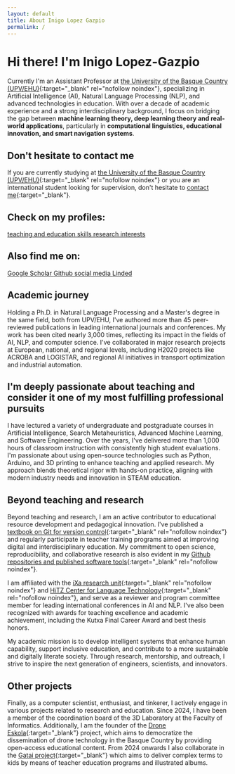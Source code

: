 ```yaml
---
layout: default
title: About Inigo Lopez Gazpio
permalink: /
---
```


<h1 class="project-tagline">Hi there! I'm Inigo Lopez-Gazpio </h1>

Currently I'm an Assistant Professor at [the University of the Basque Country (UPV/EHU)](http://www.ehu.eus/en){:target="_blank" rel="nofollow noindex"},
specializing in Artificial Intelligence (AI), Natural Language Processing (NLP), and advanced technologies in education.
With over a decade of academic experience and a strong interdisciplinary background, I focus on bridging the gap between <b>machine learning theory, deep learning theory and real-world applications</b>,
particularly in <b>computational linguistics, educational innovation, and smart navigation systems</b>.

<h2 class="project-tagline">Don't hesitate to contact me</h2>

If you are currently studying at [the University of the Basque Country (UPV/EHU)](http://www.ehu.eus/en){:target="_blank" rel="nofollow noindex"} or you are an international student looking for supervision, don't hesitate to
[contact me]( {{site.base_url}}/contact){:target="_blank"}.

<h2 class="project-tagline">Check on my profiles:</h2>

<a href="{{ site.baseurl }}/teaching" target="_blank" class="icon-link">
  <i class="fas fa-user-graduate"></i>
  <span class="label">teaching and education skills </span>
  <i class="fas fa-user-graduate"></i>
</a>

<a href="{{ site.baseurl }}/research" target="_blank" class="icon-link">
  <i class="fas fa-microscope"></i>
  <span class="label">research interests </span>
  <i class="fas fa-microscope"></i>
</a>

<h2 class="project-tagline">Also find me on:</h2>

<a href="https://scholar.google.es/citations?user=-gVoBIsAAAAJ&hl=en&authuser=1" target="_blank" class="icon-link" rel="noindex nofollow">
  <i class="fas fa-graduation-cap"></i>
  <span class="label"> Google Scholar </span>
  <i class="fas fa-graduation-cap"></i>
</a>

<a href="https://github.com/ilopezgazpio/" target="_blank" class="icon-link" rel="noindex nofollow">
  <i class="fas fa-code-branch"></i>
  <span class="label"> Github </span>
  <i class="fas fa-code-branch"></i>
</a>


<a href="https://x.com/i_lopez_gazpio?lang=en" target="_blank" class="icon-link" rel="noindex nofollow">
  <i class="fas fa-times"></i>
  <span class="label">social media </span>
  <i class="fas fa-times"></i>
</a>

<a href="https://www.linkedin.com/in/inigolopezgazpio/" target="_blank" class="icon-link" rel="noindex nofollow">
  <i class="fab fa-linkedin-in"></i>
  <span class="label"> Linded </span>
  <i class="fab fa-linkedin-in"></i>
</a>


<h2 class="project-tagline">Academic journey</h2>

Holding a Ph.D. in Natural Language Processing and a Master's degree in the same field, both from UPV/EHU, I've authored more than 45 peer-reviewed publications in leading international journals and conferences.
My work has been cited nearly 3,000 times, reflecting its impact in the fields of AI, NLP, and computer science.
I've collaborated in major research projects at European, national, and regional levels, including H2020 projects like ACROBA and LOGISTAR, and regional AI initiatives in transport optimization and industrial automation.

<h2 class="project-tagline">I'm deeply passionate about teaching and consider it one of my most fulfilling professional pursuits</h2>

I have lectured a variety of undergraduate and postgraduate courses in Artificial Intelligence, Search Metaheuristics, Advanced Machine Learning, and Software Engineering.
Over the years, I've delivered more than 1,000 hours of classroom instruction with consistently high student evaluations.
I'm passionate about using open-source technologies such as Python, Arduino, and 3D printing to enhance teaching and applied research.
My approach blends theoretical rigor with hands-on practice, aligning with modern industry needs and innovation in STEAM education.

<h2 class="project-tagline">Beyond teaching and research</h2>

Beyond teaching and research, I am an active contributor to educational resource development and pedagogical innovation.
I've published a [textbook on Git for version control](https://www.ueu.eus/argitaletxea/liburuak/git-bertsioak-kontrolatzeko-sistemarako-eskuliburua){:target="_blank" rel="nofollow noindex"}
and regularly participate in teacher training programs aimed at improving digital and interdisciplinary education.
My commitment to open science, reproducibility, and collaborative research is also evident in my [Github repositories and published software tools](https://github.com/ilopezgazpio/){:target="_blank" rel="nofollow noindex"}.

I am affiliated with the [iXa research unit](https://www.ixa.eus/?language=en){:target="_blank" rel="nofollow noindex"} and [HiTZ Center for Language Technology](https://www.hitz.eus/){:target="_blank" rel="nofollow noindex"},
and serve as a reviewer and program committee member for leading international conferences in AI and NLP.
I've also been recognized with awards for teaching excellence and academic achievement, including the Kutxa Final Career Award and best thesis honors.

My academic mission is to develop intelligent systems that enhance human capability, support inclusive education, and contribute to a more sustainable and digitally literate society.
Through research, mentorship, and outreach, I strive to inspire the next generation of engineers, scientists, and innovators.

<h2 class="project-tagline">Other projects</h2>

Finally, as a computer scientist, enthusiast, and tinkerer, I actively engage in various projects related to research and education.
Since 2024, I have been a member of the coordination board of the 3D Laboratory at the Faculty of Informatics.
Additionally, I am the founder of the [Drone Eskola](https://www.droneskola.eus){:target="_blank"} project,
which aims to democratize the dissemination of drone technology in the Basque Country by providing open-access educational content.
From 2024 onwards I also collaborate in the [Gatai project](https://www.gatai.eus){:target="_blank"} which aims to deliver complex terms to kids by means of teacher education programs and illustrated albums.








